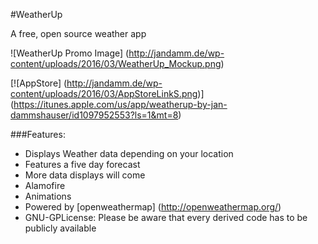 #WeatherUp

A free, open source weather app

![WeatherUp Promo Image] (http://jandamm.de/wp-content/uploads/2016/03/WeatherUp_Mockup.png)

[![AppStore] (http://jandamm.de/wp-content/uploads/2016/03/AppStoreLinkS.png)] (https://itunes.apple.com/us/app/weatherup-by-jan-dammshauser/id1097952553?ls=1&mt=8)

###Features:
* Displays Weather data depending on your location
* Features a five day forecast
* More data displays will come
* Alamofire
* Animations
* Powered by [openweathermap] (http://openweathermap.org/)
* GNU-GPLicense: Please be aware that every derived code has to be publicly available
